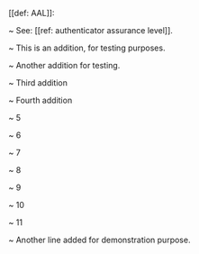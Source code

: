 [[def: AAL]]:

~ See: [[ref: authenticator assurance level]].

~ This is an addition, for testing purposes.

~ Another addition for testing.

~ Third addition

~ Fourth addition

~ 5

~ 6

~ 7

~ 8

~ 9

~ 10

~ 11

~ Another line added for demonstration purpose.
